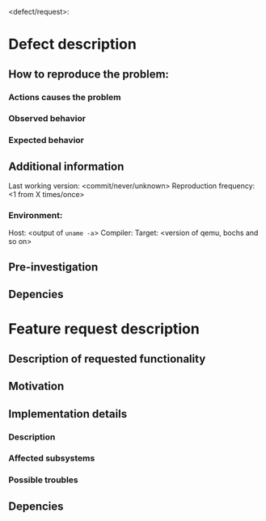 <defect/request>: <brief description>


# Defect description

## How to reproduce the problem:

### Actions causes the problem

### Observed behavior

### Expected behavior

## Additional information

Last working version: <commit/never/unknown>
Reproduction frequency: <1 from X times/once>

### Environment:
Host: <output of `uname -a`>
Compiler: <version>
Target: <version of qemu, bochs and so on>

## Pre-investigation

## Depencies



# Feature request description

## Description of requested functionality

## Motivation

## Implementation details

### Description

### Affected subsystems

### Possible troubles

## Depencies
